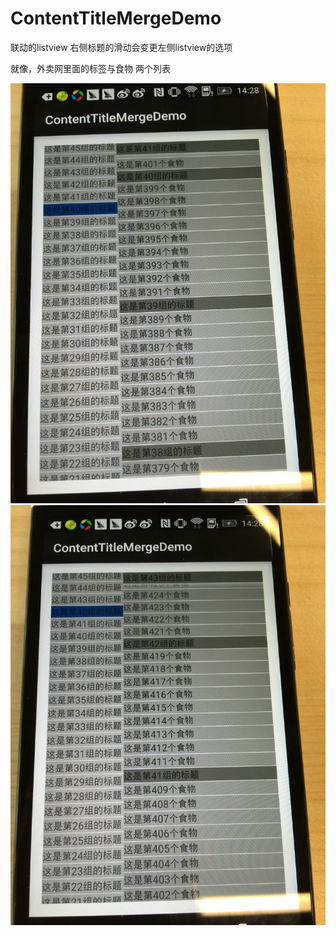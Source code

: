 # ContentTitleMergeDemo
联动的listview 右侧标题的滑动会变更左侧listview的选项

就像，外卖网里面的标签与食物 两个列表

![image](https://github.com/learder/ContentTitleMergeDemo/blob/master/IMG_1348.JPG)
![image](https://github.com/learder/ContentTitleMergeDemo/blob/master/IMG_1349.JPG)
